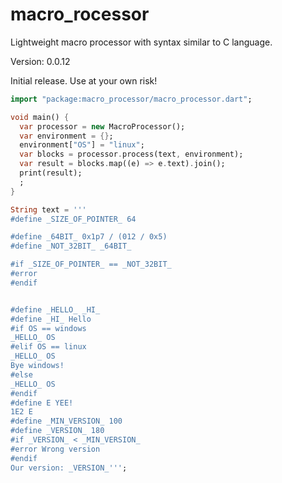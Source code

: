 macro_rocessor
=====

Lightweight macro processor with syntax similar to C language.

Version: 0.0.12

Initial release. Use at your own risk!

```dart
import "package:macro_processor/macro_processor.dart";

void main() {
  var processor = new MacroProcessor();
  var environment = {};
  environment["OS"] = "linux";
  var blocks = processor.process(text, environment);
  var result = blocks.map((e) => e.text).join();
  print(result);
  ;
}

String text = '''
#define _SIZE_OF_POINTER_ 64

#define _64BIT_ 0x1p7 / (012 / 0x5)
#define _NOT_32BIT_ _64BIT_

#if _SIZE_OF_POINTER_ == _NOT_32BIT_
#error
#endif


#define _HELLO_ _HI_
#define _HI_ Hello
#if OS == windows
_HELLO_ OS
#elif OS == linux
_HELLO_ OS
Bye windows!
#else
_HELLO_ OS
#endif
#define E YEE!
1E2 E
#define _MIN_VERSION_ 100
#define _VERSION_ 180
#if _VERSION_ < _MIN_VERSION_
#error Wrong version 
#endif
Our version: _VERSION_''';

```

